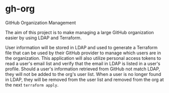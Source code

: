 # gh-org
GitHub Organization Management

The aim of this project is to make managing a large GitHub organization easier by using LDAP and
Terraform.

User information will be stored in LDAP and used to generate a Terraform file that can be used by
their GitHub provider to manage which users are in the organization. This application will also
utilize personal access tokens to read a user's email list and verify that the email in LDAP is
listed in a user's profile. Should a user's information retrieved from GitHub not match LDAP, they
will not be added to the org's user list. When a user is no longer found in LDAP, they will be
removed from the user list and removed from the org at the next `terraform apply`.

